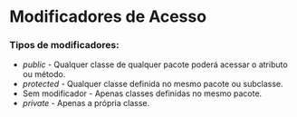 # Modificadores de Acesso

### Tipos de modificadores:

- *public* - Qualquer classe de qualquer pacote poderá acessar o atributo ou método.
- *protected* - Qualquer classe definida no mesmo pacote ou subclasse.
- Sem modificador - Apenas classes definidas no mesmo pacote.
- *private* - Apenas a própria classe.